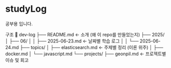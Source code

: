 # studyLog
공부용 입니다.


구조
📁 dev-log
├── README.md             <- 소개 (왜 이 repo를 만들었는지)
├── 2025/
│   ├── 06/
│   │   ├── 2025-06-23.md <- 날짜별 학습 로그
│   │   └── 2025-06-24.md
├── topics/
│   ├── elasticsearch.md  <- 주제별 정리 (이론 위주)
│   ├── docker.md
│   └── javascript.md
└── projects/
    ├── geonpil.md        <- 프로젝트별 이슈 및 회고